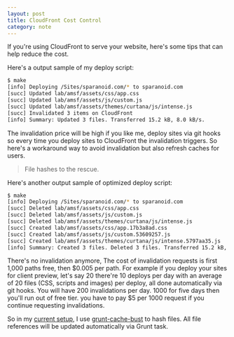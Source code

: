 ```yaml
---
layout: post
title: CloudFront Cost Control
category: note
---
```


If you're using CloudFront to serve your website, here's some tips that can help reduce the cost.

Here's a output sample of my deploy script:

```sh
$ make
[info] Deploying /Sites/sparanoid.com/* to sparanoid.com
[succ] Updated lab/amsf/assets/css/app.css
[succ] Updated lab/amsf/assets/js/custom.js
[succ] Updated lab/amsf/assets/themes/curtana/js/intense.js
[succ] Invalidated 3 items on CloudFront
[info] Summary: Updated 3 files. Transferred 15.2 kB, 8.0 kB/s.
```

The invalidation price will be high if you like me, deploy sites via git hooks so every time you deploy sites to CloudFront the invalidation triggers. So here's a workaround way to avoid invalidation but also refresh caches for users.

> File hashes to the rescue.

Here's another output sample of optimized deploy script:

```sh
$ make
[info] Deploying /Sites/sparanoid.com/* to sparanoid.com
[succ] Deleted lab/amsf/assets/css/app.css
[succ] Deleted lab/amsf/assets/js/custom.js
[succ] Deleted lab/amsf/assets/themes/curtana/js/intense.js
[succ] Created lab/amsf/assets/css/app.17b3a8ad.css
[succ] Created lab/amsf/assets/js/custom.53609257.js
[succ] Created lab/amsf/assets/themes/curtana/js/intense.5797aa35.js
[info] Summary: Created 3 files. Deleted 3 files. Transferred 15.2 kB, 8.2 kB/s.
```

There's no invalidation anymore, The cost of invalidation requests is first 1,000 paths free, then $0.005 per path. For example if you deploy your sites for client preview, let's say 20 there're 10 deploys per day with an average of 20 files (CSS, scripts and images) per deploy, all done automatically via git hooks. You will have 200 invalidations per day. 1000 for five days then you'll run out of free tier. you have to pay $5 per 1000 request if you continue requesting invalidations.

So in my [current setup](http://sparanoid.com/lab/amsf/), I use [grunt-cache-bust](https://github.com/hollandben/grunt-cache-bust) to hash files. All file references will be updated automatically via Grunt task.
